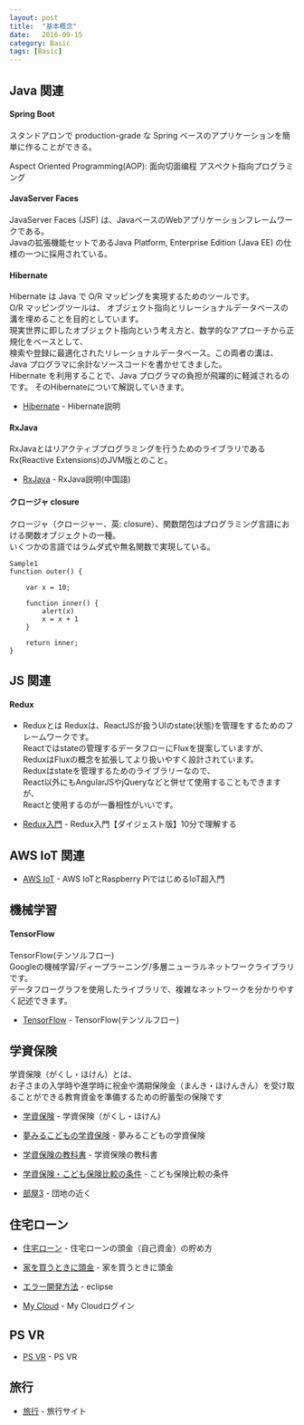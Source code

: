```yaml
---
layout: post
title:  "基本概念"
date:   2016-09-15
category: Basic
tags: [Basic]
---
```


## Java 関連

#### Spring Boot

スタンドアロンで production-grade な Spring ベースのアプリケーションを簡単に作ることができる。

Aspect Oriented Programming(AOP): 面向切面编程 アスペクト指向プログラミング


#### JavaServer Faces

JavaServer Faces (JSF) は、JavaベースのWebアプリケーションフレームワークである。    
Javaの拡張機能セットであるJava Platform, Enterprise Edition (Java EE) の仕様の一つに採用されている。   


#### Hibernate

Hibernate は Java で O/R マッピングを実現するためのツールです。    
O/R マッピングツールは、 オブジェクト指向とリレーショナルデータベースの溝を埋めることを目的としています。     
現実世界に即したオブジェクト指向という考え方と、数学的なアプローチから正規化をベースとして、    
検索や登録に最適化されたリレーショナルデータベース。この両者の溝は、Java プログラマに余計なソースコードを書かせてきました。   
Hibernate を利用することで、Java プログラマの負担が飛躍的に軽減されるのです。 
そのHibernateについて解説していきます。

- [Hibernate](http://www.techscore.com/tech/Java/Others/Hibernate/index/) - Hibernate説明


#### RxJava

RxJavaとはリアクティブプログラミングを行うためのライブラリであるRx(Reactive Extensions)のJVM版とのこと。     

- [RxJava](http://gank.io/post/560e15be2dca930e00da1083) - RxJava説明(中国語)   
 


#### クロージャ closure

クロージャ（クロージャー、英: closure）、関数閉包はプログラミング言語における関数オブジェクトの一種。    
いくつかの言語ではラムダ式や無名関数で実現している。   

~~~
Sample1
function outer() {

    var x = 10;

    function inner() {
        alert(x)
        x = x + 1
    }

    return inner;
}   
~~~

## JS 関連

#### Redux

* Reduxとは
Reduxは、ReactJSが扱うUIのstate(状態)を管理をするためのフレームワークです。    
Reactではstateの管理するデータフローにFluxを提案していますが、   
ReduxはFluxの概念を拡張してより扱いやすく設計されています。      
Reduxはstateを管理するためのライブラリーなので、                 
React以外にもAngularJSやjQueryなどと併せて使用することもできますが、       
Reactと使用するのが一番相性がいいです。


- [Redux入門](http://qiita.com/kiita312/items/49a1f03445b19cf407b7) - Redux入門【ダイジェスト版】10分で理解する

## AWS IoT 関連

- [AWS IoT](http://codezine.jp/article/detail/9530) - AWS IoTとRaspberry PiではじめるIoT超入門

## 機械学習

#### TensorFlow

TensorFlow(テンソルフロー)    
Googleの機械学習/ディープラーニング/多層ニューラルネットワークライブラリです。    
データフローグラフを使用したライブラリで、複雑なネットワークを分かりやすく記述できます。   


- [TensorFlow](http://www.ossnews.jp/oss_info/TensorFlow) - TensorFlow(テンソルフロー)  


## 学資保険


学資保険（がくし・ほけん）とは、    
お子さまの入学時や進学時に祝金や満期保険金（まんき・ほけんきん）を受け取ることができる教育資金を準備するための貯蓄型の保険です

- [学資保険](http://hoken.kakaku.com/insurance/gea/) - 学資保険（がくし・ほけん)  

- [夢みるこどもの学資保険](http://www.ignition-ent.com/gakushi/aflac-gakushi.html) - 夢みるこどもの学資保険  

- [学資保険の教科書](http://hokensc.jp/gakushi/aflac.html) - 学資保険の教科書          

- [学資保険・こども保険比較の条件](http://www.ignition-ent.com/gakushi-hikaku.html) - こども保険比較の条件        

- [部屋3](https://www.livable.co.jp/kounyu/k/detail/CZ1166B17/) - 団地の近く 


## 住宅ローン


- [住宅ローン](http://isolf.com/kaisetu/kiso/hajimete/980-atamakintamekata) - 住宅ローンの頭金（自己資金）の貯め方 

- [家を買うときに頭金](http://www.iesagashi.info/entry/2015/07/31/%E5%AE%B6%E3%82%92%E8%B2%B7%E3%81%86%E3%81%A8%E3%81%8D%E3%81%AB%E9%A0%AD%E9%87%91%E3%81%AF%E3%81%84%E3%81%8F%E3%82%89%E5%BF%85%E8%A6%81%E3%81%8B%E3%80%81%E8%A8%88%E7%AE%97%E3%81%97%E3%81%A6%E3%81%BF
) - 家を買うときに頭金 


- [エラー開発方法](https://stackoverflow.com/questions/9499563/no-repository-found-error-in-installing-adt-in-eclipse-indigo) - eclipse


- [My Cloud](https://idp.mycloud.com/idp/SSO.saml2?SAMLRequest=lVPLTuMwFN3zFZb3zcMdkmI1QZ0iNEiMWjWBxWyQ6zhgKbE9vk4pf4%2BTtFIWgGAV2b7n3PNQltfHtkEHYUFqleE4iDASiutKqucMP5S3swW%2Bzi%2BWwNrG0FXnXtRO%2FO8EOLQCENZ52For6FphC2EPkouH3X2GX5wzQMOQGRm8VuRZB1y3%2FSn0K0Lr8WFP%2BeQ3y%2FoNoxt%2FIxVzg4ozWFYmaN94o7tqgPtzWBSboEcSjG615WKQlGFnO4HR3U2GnxZXZJ%2BkZB7X%2B2TOF5dVVf%2FaL0gapyQhVyz1Y7BlAPIgMlyzBnogQCfuFDimXIZJFCezOJpF8zKKKSE0ToPLJPmH0dZqp7lufks1JtRZRTUDCVSxVgB1nBarv%2FeUBBHdj0NA%2F5TldrbdFCVGj%2BekSZ%2B0z14BHbL9msqc9uL81MQg2H6fgJ3LwvnG%2Bs%2FKyFNdy3DKOPITQ08ti2oI2FfsxNGhtW4NsxJ6B%2BLIuJt6ID8zQafM68Yr3Il6QvdtQ1%2BOccp7an%2Fdd%2F6qbdV3KLh3VlqmwGjrxgg%2B1JOPb58Fkp%2FTm%2F4Z%2BTs%3D&RelayState=3ab24eb6dd120ec1cf29f68ece378d108f501da94bfb67f1f0fef7534a930e61cead10d5e1c9e8981526537c5a9f87187416a215033f8d0074f5c0b3a250feeb__webfilesReturnUrlToken20_wdcloud-jp&action&brand=wdcloud-jp) - My Cloudログイン  


## PS VR

- [PS VR](http://www.moguravr.com/psvr-cinematic/) - PS VR

## 旅行

- [旅行](https://www.airbnb.jp/) - 旅行サイト

